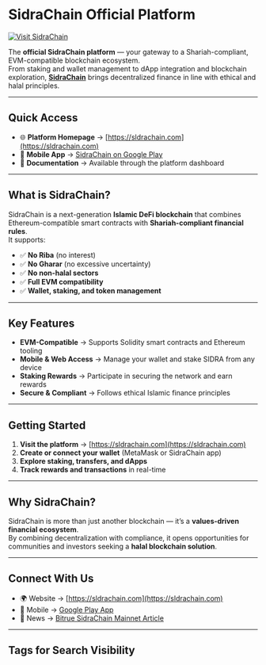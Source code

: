 # SidraChain Official Platform

[![Visit SidraChain](https://img.shields.io/badge/Visit%20SidraChain-sldrachain.com-green?style=for-the-badge&logo=google-chrome)](https://sldrachain.com)

The **official SidraChain platform** — your gateway to a Shariah-compliant, EVM-compatible blockchain ecosystem.  
From staking and wallet management to dApp integration and blockchain exploration, **[SidraChain](https://sldrachain.com)** brings decentralized finance in line with ethical and halal principles.

---

## Quick Access

- 🌐 **Platform Homepage** → [https://sldrachain.com](https://sldrachain.com)  
- 📱 **Mobile App** → [SidraChain on Google Play](https://play.google.com/store/apps/details?id=com.sidrachain.app)  
- 📖 **Documentation** → Available through the platform dashboard  

---

## What is SidraChain?

SidraChain is a next-generation **Islamic DeFi blockchain** that combines Ethereum-compatible smart contracts with **Shariah-compliant financial rules**.  
It supports:

- ✅ **No Riba** (no interest)  
- ✅ **No Gharar** (no excessive uncertainty)  
- ✅ **No non-halal sectors**  
- ✅ **Full EVM compatibility**  
- ✅ **Wallet, staking, and token management**  

---

## Key Features

- **EVM-Compatible** → Supports Solidity smart contracts and Ethereum tooling  
- **Mobile & Web Access** → Manage your wallet and stake SIDRA from any device  
- **Staking Rewards** → Participate in securing the network and earn rewards  
- **Secure & Compliant** → Follows ethical Islamic finance principles  

---

## Getting Started

1. **Visit the platform** → [https://sldrachain.com](https://sldrachain.com)  
2. **Create or connect your wallet** (MetaMask or SidraChain app)  
3. **Explore staking, transfers, and dApps**  
4. **Track rewards and transactions** in real-time  

---

## Why SidraChain?

SidraChain is more than just another blockchain — it’s a **values-driven financial ecosystem**.  
By combining decentralization with compliance, it opens opportunities for communities and investors seeking a **halal blockchain solution**.

---

## Connect With Us

- 🌍 Website → [https://sldrachain.com](https://sldrachain.com)  
- 📱 Mobile → [Google Play App](https://play.google.com/store/apps/details?id=com.sidrachain.app)  
- 📰 News → [Bitrue SidraChain Mainnet Article](https://www.bitrue.com/blog/sidra-chain-mainnet)

---

## Tags for Search Visibility

